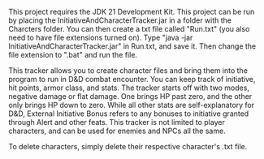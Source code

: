 This project requires the JDK 21 Development Kit.
This project can be run by placing the InitiativeAndCharacterTracker.jar in a folder with the Charcters folder.
You can then create a txt file called "Run.txt" (you also need to have file extensions turned on).
Type "java -jar InitiativeAndCharacterTracker.jar" in Run.txt, and save it.
Then change the file extension to ".bat" and run the file.

This tracker allows you to create character files and bring them into the program to run in D&D combat encounter.
You can keep track of initiative, hit points, armor class, and stats.
The tracker starts off with two modes, negative damage or flat damage. One brings HP past zero, and the other only brings HP down to zero.
While all other stats are self-explanatory for D&D, External Initiative Bonus refers to any bonuses to initiative granted through Alert and other feats.
This tracker is not limited to player characters, and can be used for enemies and NPCs all the same.

To delete characters, simply delete their respective character's .txt file.
